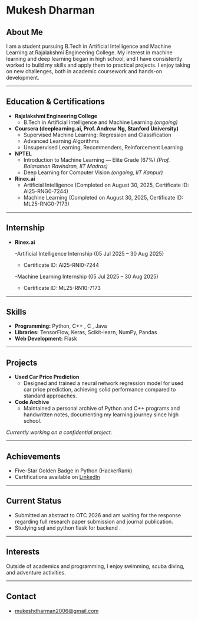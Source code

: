 # Mukesh Dharman

## About Me

I am a student pursuing B.Tech in Artificial Intelligence and Machine Learning at Rajalakshmi Engineering College. My interest in machine learning and deep learning began in high school, and I have consistently worked to build my skills and apply them to practical projects. I enjoy taking on new challenges, both in academic coursework and hands-on development.

---

## Education & Certifications

- **Rajalakshmi Engineering College**
  - B.Tech in Artificial Intelligence and Machine Learning *(ongoing)*
- **Coursera (deeplearning.ai, Prof. Andrew Ng, Stanford University)**
  - Supervised Machine Learning: Regression and Classification
  - Advanced Learning Algorithms
  - Unsupervised Learning, Recommenders, Reinforcement Learning
- **NPTEL**
  - Introduction to Machine Learning — Elite Grade (67%) *(Prof. Balaraman Ravindran, IIT Madras)*
  - Deep Learning for Computer Vision *(ongoing, IIT Kanpur)*
- **Rinex.ai**
  - Artificial Intelligence (Completed on August 30, 2025, Certificate ID: AI25-RNG0-7244)
  - Machine Learning (Completed on August 30, 2025, Certificate ID: ML25-RNG0-7173)

---
## Internship

- **Rinex.ai**

  -Artificial Intelligence Internship (05 Jul 2025 – 30 Aug 2025)

  - Certificate ID: AI25-RNI0-7244

  -Machine Learning  Internship (05 Jul 2025 – 30 Aug 2025)

  - Certificate ID: ML25-RN10-7173

---

## Skills

- **Programming:** Python, C++ , C , Java
- **Libraries:** TensorFlow, Keras, Scikit-learn, NumPy, Pandas
- **Web Development:** Flask

---

## Projects

- **Used Car Price Prediction**
  - Designed and trained a neural network regression model for used car price prediction, achieving solid performance compared to standard approaches.
- **Code Archive**
  - Maintained a personal archive of Python and C++ programs and handwritten notes, documenting my learning journey since high school.

*Currently working on a confidential project.*

---

## Achievements

- Five-Star Golden Badge in Python (HackerRank)
- Certifications available on [LinkedIn]( www.linkedin.com/in/MukeshDharman-I )

---

## Current Status 

 - Submitted an abstract to OTC 2026 and am waiting for the response regarding full research paper submission and journal publication.
 - Studying sql and python flask for backend .

___

## Interests

Outside of academics and programming, I enjoy swimming, scuba diving, and adventure activities.

---

## Contact

- mukeshdharman2006@gmail.com
